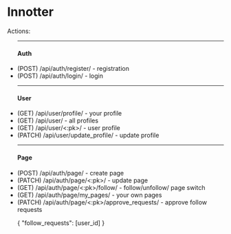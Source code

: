 <h1>Innotter</h1>
<p>Actions:</p>
<ul>
    <hr>
    <h4>Auth</h4>
    <li> (POST) /api/auth/register/ - registration</li>
    <li> (POST) /api/auth/login/ - login</li>
    <hr>
    <h4>User</h4>
    <li>(GET) /api/user/profile/ - your profile</li>
    <li>(GET) /api/user/ - all profiles</li>
    <li>(GET) /api/user/<:pk>/ - user profile</li>
    <li>(PATCH) /api/user/update_profile/ - update profile</li>
    <hr>
    <h4>Page</h4>
    <li> (POST) /api/auth/page/ - create page</li>
    <li> (PATCH) /api/auth/page/<:pk>/ - update page</li>
    <li> (GET) /api/auth/page/<:pk>/follow/ - follow/unfollow/ page switch</li>
    <li> (GET) /api/auth/page/my_pages/ - your own pages</li>
    <li> (PATCH) /api/auth/page/<:pk>/approve_requests/ - approve follow requests
    <p>{
    "follow_requests": [user_id]
    }</p>
</li>
    
</ul>
